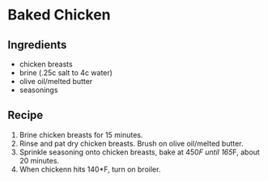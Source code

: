 # Baked Chicken

## Ingredients
- chicken breasts
- brine (.25c salt to 4c water)
- olive oil/melted butter
- seasonings

## Recipe
1. Brine chicken breasts for 15 minutes.
2. Rinse and pat dry chicken breasts.  Brush on olive oil/melted butter.
3. Sprinkle seasoning onto chicken breasts, bake at 450*F until 165*F, about 20 minutes.
4. When chickenn hits 140*F, turn on broiler.
